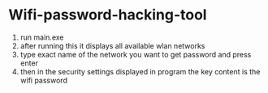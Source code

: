 # Wifi-password-hacking-tool

1) run main.exe
2) after running this it displays all available wlan networks 
3) type exact name of the network you want to get password and press enter
4) then in the security settings displayed in program the key content is the wifi password
